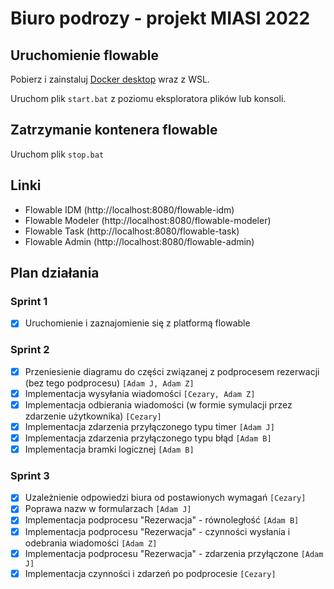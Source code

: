 # Biuro podrozy - projekt MIASI 2022

## Uruchomienie flowable

Pobierz i zainstaluj [Docker desktop](https://www.docker.com/products/docker-desktop/) wraz z WSL.

Uruchom plik `start.bat` z poziomu eksploratora plików lub konsoli.

## Zatrzymanie kontenera flowable

Uruchom plik `stop.bat` 

## Linki

- Flowable IDM (http://localhost:8080/flowable-idm)
- Flowable Modeler (http://localhost:8080/flowable-modeler)
- Flowable Task (http://localhost:8080/flowable-task)
- Flowable Admin (http://localhost:8080/flowable-admin)

## Plan działania

### Sprint 1
- [x] Uruchomienie i zaznajomienie się z platformą flowable

### Sprint 2
- [x] Przeniesienie diagramu do części związanej z podprocesem rezerwacji (bez tego podprocesu) `[Adam J, Adam Z]`
- [x] Implementacja wysyłania wiadomości `[Cezary, Adam Z]`
- [x] Implementacja odbierania wiadomości (w formie symulacji przez zdarzenie użytkownika) `[Cezary]`
- [x] Implementacja zdarzenia przyłączonego typu timer `[Adam J]`
- [x] Implementacja zdarzenia przyłączonego typu błąd `[Adam B]`
- [x] Implementacja bramki logicznej `[Adam B]`

### Sprint 3
- [x] Uzależnienie odpowiedzi biura od postawionych wymagań `[Cezary]`
- [x] Poprawa nazw w formularzach `[Adam J]`
- [x] Implementacja podprocesu "Rezerwacja" - równoległość `[Adam B]`
- [x] Implementacja podprocesu "Rezerwacja" - czynności wysłania i odebrania wiadomości `[Adam Z]`
- [x] Implementacja podprocesu "Rezerwacja" - zdarzenia przyłączone `[Adam J]`
- [x] Implementacja czynności i zdarzeń po podprocesie `[Cezary]`
